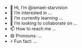 - 👋 Hi, I’m @ismael-starvision
- 👀 I’m interested in ...
- 🌱 I’m currently learning ...
- 💞️ I’m looking to collaborate on ...
- 📫 How to reach me ...
- 😄 Pronouns: ...
- ⚡ Fun fact: ...

<!---
ismael-starvision/ismael-starvision is a ✨ special ✨ repository because its `README.md` (this file) appears on your GitHub profile.
You can click the Preview link to take a look at your changes.
--->
